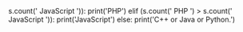 <?php
$r = 0;
for ($i = 0; $i < 10000; $i++) {
    for ($j = 0; $j < 10000; $j++) {
coding=utf-8
s = raw_input()
punct = ".,?!:\"-';"
k = ''
for i in range(len(s)):
bad = False
for j in range(len(punct)):
    if (punct[j] == s[i]):
    bad = True
if not bad:
    k = k + s[i]
else:
    k = k + ' '     
if (s.count(' PHP ') > s.count(' JavaScript ')):
    print('PHP')
elif (s.count(' PHP ') > s.count(' JavaScript ')):
    print('JavaScript')
else:
    print('C++ or Java or Python.')
    
